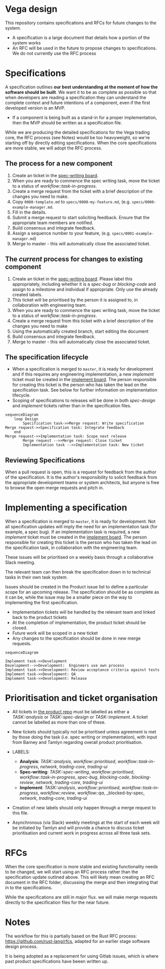 # Vega design
This repository contains specifications and RFCs for future changes to the system. 
- A specification is a large document that details how a portion of the system works
- An RFC will be used in the future to propose changes to specifications. We do not currently use the RFC process

# Specifications
A specification outlines **our best understanding at the moment of how the software should be built**. We want it to be as complete as possible so that when developers are reading a specification they can understand the complete context and future intentions of a component, even if the first developed version is an MVP.

- If a component is being built as a stand-in for a proper implementation, then the MVP should be written as a specification file.

While we are producing the detailed specifications for the Vega trading core, the RFC process (see Notes) would be too heavyweight, so we're starting off by directly editing specifications. When the core specifications are more stable, we will adopt the RFC process.

## The process for a new component
1. Create an ticket in the [spec-writing board](https://gitlab.com/vega-protocol/product/-/boards/1356823?&label_name[]=TASK%3A%3Aspec-design).
1. When you are ready to commence the spec writing task, move the ticket to a status of _workflow::task-in-progress_.
1. Create a merge request from the ticket with a brief description of the changes you need to make.
1. Copy `0000-template.md` to `specs/0000-my-feature.md`, (e.g. `specs/0000-example-manager.md`.
1. Fill in the details.
1. Submit a merge request to start soliciting feedback. Ensure that the appropriate team members are notified.
1. Build consensus and integrate feedback.
1. Assign a sequence number to your feature, (e.g. `specs/0001-example-manager.md`)
1. Merge to master - this will automatically close the associated ticket. 

## The *current* process for changes to existing component
1. Create an ticket in the [spec-writing board](https://gitlab.com/vega-protocol/product/-/boards/1356823?&label_name[]=TASK%3A%3Aspec-design). Please label this appropriately, including whether it is a _spec-bug_ or _blocking-code_ and assign to a milestone and individual if appropriate. Only use the already created labels.
1. This ticket will be prioritised by the person it is assigned to, in collaboration with engineering team.
1. When you are ready to commence the spec writing task, move the ticket to a status of _workflow::task-in-progress_.
1. Create a merge request from this ticket with a brief description of the changes you need to make
1. Using the automatically created branch, start editing the document
1. Build consensus and integrate feedback.
1. Merge to master - this will automatically close the associated ticket.

## The specification lifecycle
- When a specification is merged to `master`, it is ready for development and if this requires any engineering implementation, a new _implement_ ticket must be created in the [implement board](https://gitlab.com/vega-protocol/product/-/boards/1356766?&label_name[]=TASK%3A%3Aimplement). The person responsible for creating this ticket is the person who has taken the lead on the specification task. See below for further information on implementation lifecycle.
- Scoping of specifications to releases will be done in both _spec-design_ and _implement_ tickets rather than in the specification files.


```mermaid
sequenceDiagram
    loop Design
        Specification task->>Merge request: Write specification
Merge request->>Specification task: Integrate feedback    
    end
Merge request->>Implementation task: Scope next release
        Merge request -->>Merge request: Close ticket
        Implementation task -->>Implementation task: New ticket 
```

## Reviewing Specifications
When a pull request is open, this is a request for feedback from the author of the specification. It is the author's responsibility to solicit feedback from the appropriate development teams or system architects, but anyone is free to browse the open merge requests and pitch in.

# Implementing a specification
When a specification is merged to `master`, it is ready for development. Not all specification updates will imply the need for an implementation task (for example, a spec bug). If an implementation task is required, a new _implement_ ticket must be created in the [implement board](https://gitlab.com/vega-protocol/product/-/boards/1356766?&label_name[]=TASK%3A%3Aimplement). The person responsible for creating this ticket is the person who has taken the lead on the specification task, in collaboration  with the engineering team. 

These issues will be prioritised on a weekly basis through a collaborative Slack meeting.

The relevant team can then break the specification down in to technical tasks in their own task system.

Issues should be created in the Product issue list to define a particular scope for an upcoming release. The specification should be as complete as it can be, while the issue may be a smaller piece on the way to implementing the first specification.

- Implementation tickets will be handled by the relevant team and linked back to the product tickets
- At the completion of implementation, the product ticket should be closed.
- Future work will be scoped in a new ticket
- Any changes to the specification should be done in new merge requests.

```mermaid
sequenceDiagram

Implement task->>Development
Development-->>Development:  Engineers use own process
Implement task->>Development: Review acceptance criteria against tests
Implement task->>Development: QA
Implement task->>Development: Release
```

# Prioritisation and ticket organisation

* All tickets in [the product repo](https://gitlab.com/vega-protocol/product/issues) must  be labelled as either a _TASK::analysis_ or _TASK::spec-design_ or _TASK::implement_. A ticket cannot be labelled as more than one of these.
* New tickets should typically not be prioritised unless agreement is met by those doing the task (i.e. spec writing or implementation), with input from Barney and Tamlyn regarding overall product prioritisation.
* LABELS:
  * **Analysis**:  _TASK::analysis_, _workflow::prioritised_, _workflow::task-in-progress_, _network_, _trading-core_, _trading-ui_
  * **Spec-writing**:  _TASK::spec-writing_, _workflow::prioritised_, _workflow::task-in-progress_, _spec-bug_, _blocking-code_, _blocking-review_, _network_, _trading-core_, _trading-ui_
  * **Implement**:  _TASK::analysis_, _workflow::prioritised_, _workflow::task-in-progress_, _workflow::review_, _workflow::qa_, _blocked-by-spec, _network_, _trading-core_, _trading-ui_

* Creation of new labels should only happen through a merge request to this file.
* Asynchronous (via Slack) weekly meetings at the start of each week will be initiated by Tamlyn and will provide a chance to discuss ticket prioritisation and current work in progress across all three task sets. 

# RFCs
When the core specification is more stable and existing functionality needs to be changed, we will start using an RFC process rather than the specification update outlined above. This will likely mean creating an RFC document in the RFC folder, discussing the merge and then integrating that in to the specifications.

While the specifications are still in major flux. we will make merge requests directly to the specification files for the near future.

# Notes
The workflow for this is partially based on the Rust RFC process: https://github.com/rust-lang/rfcs, adapted for an earlier stage software design process.

It is being adopted as a replacement for using Gitlab issues, which is where past product specifications have beeen written up.
